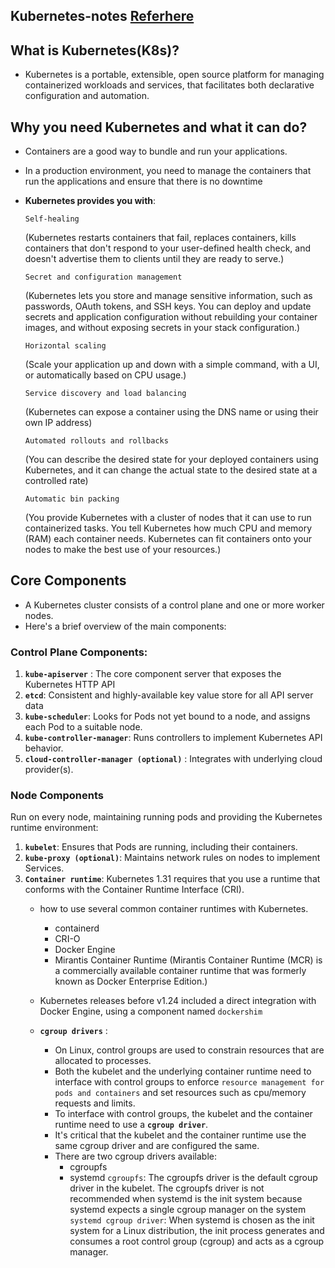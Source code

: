 ## Kubernetes-notes [Referhere](https://kubernetes.io/docs/setup/production-environment/container-runtimes/)

## What is Kubernetes(K8s)?
  * Kubernetes is a portable, extensible, open source platform for managing containerized workloads and services, that facilitates both declarative configuration and automation.

## Why you need Kubernetes and what it can do?

 * Containers are a good way to bundle and run your applications. 
 * In a production environment, you need to manage the containers that run the applications and ensure that there is no downtime
 * **Kubernetes provides you with**: 

     `Self-healing` 
   
   (Kubernetes restarts containers that fail, replaces containers, kills containers that don't respond to your user-defined health check, and doesn't advertise them to clients until they are ready to serve.)
    
    `Secret and configuration management` 
    
    (Kubernetes lets you store and manage sensitive information, such as passwords, OAuth tokens, and SSH keys. You can deploy and update secrets and application configuration without rebuilding your container images, and without exposing secrets in your stack configuration.)

   `Horizontal scaling` 
   
   (Scale your application up and down with a simple command, with a UI, or automatically based on CPU usage.)

   `Service discovery and load balancing` 
   
   (Kubernetes can expose a container using the DNS name or using their own IP address)

   `Automated rollouts and rollbacks` 
   
   (You can describe the desired state for your deployed containers using Kubernetes, and it can change the actual state to the desired state at a controlled rate)

   `Automatic bin packing` 
   
   (You provide Kubernetes with a cluster of nodes that it can use to run containerized tasks. You tell Kubernetes how much CPU and memory (RAM) each container needs. Kubernetes can fit containers onto your nodes to make the best use of your resources.)
   
## Core Components 

* A Kubernetes cluster consists of a control plane and one or more worker nodes. 
* Here's a brief overview of the main components:

### Control Plane Components:

1) **`kube-apiserver`** : The core component server that exposes the Kubernetes HTTP API
2) **`etcd`**: Consistent and highly-available key value store for all API server data
3) **`kube-scheduler`**: Looks for Pods not yet bound to a node, and assigns each Pod to a suitable node. 
4) **`kube-controller-manager`**:  Runs controllers to implement Kubernetes API behavior.
5) **`cloud-controller-manager (optional)`** : Integrates with underlying cloud provider(s).

### Node Components 

Run on every node, maintaining running pods and providing the Kubernetes runtime environment:

1) **`kubelet`**: Ensures that Pods are running, including their containers.
2) **`kube-proxy (optional)`**: Maintains network rules on nodes to implement Services.
3) **`Container runtime`**: Kubernetes 1.31 requires that you use a runtime that conforms with the Container Runtime Interface (CRI).
    * how to use several common container runtimes with Kubernetes.
        * containerd
        * CRI-O
        * Docker Engine
        * Mirantis Container Runtime 
        (Mirantis Container Runtime (MCR) is a commercially available container runtime that was formerly known as Docker Enterprise Edition.)
    * Kubernetes releases before v1.24 included a direct integration with Docker Engine, using a component named `dockershim`
    
    * **`cgroup drivers`** :
        * On Linux, control groups are used to constrain resources that are allocated to processes.
        * Both the kubelet and the underlying container runtime need to interface with control groups to enforce `resource management for pods and containers` and set resources such as cpu/memory requests and limits.
        * To interface with control groups, the kubelet and the container runtime need to use a **`cgroup driver`**. 
        * It's critical that the kubelet and the container runtime use the same cgroup driver and are configured the same.
        * There are two cgroup drivers available:
            * cgroupfs
            * systemd
        `cgroupfs`: The cgroupfs driver is the default cgroup driver in the kubelet. 
        The cgroupfs driver is not recommended when systemd is the init system because systemd expects a single cgroup manager on the system
        `systemd cgroup driver`: When systemd is chosen as the init system for a Linux distribution, the init process generates and consumes a root control group (cgroup) and acts as a cgroup manager.





